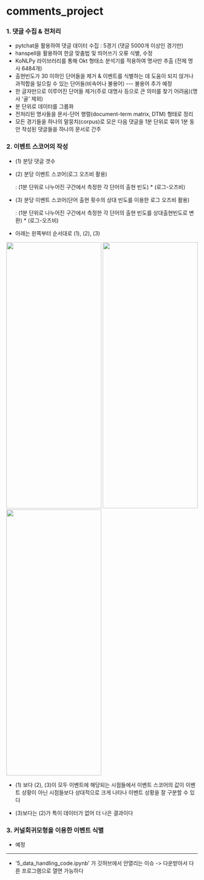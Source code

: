 # comments_project


### 1. 댓글 수집 & 전처리

-   pytchat을  활용하여  댓글  데이터  수집 : 5경기 (댓글 5000개 이상인 경기만)
-   hanspell을  활용하여  한글  맞춤법  및  띄어쓰기  오류  식별, 수정
-   KoNLPy 라이브러리를  통해 Okt 형태소  분석기를  적용하여  명사만  추출 (전체 명사 6484개)
-   출현빈도가 30 이하인  단어들을  제거 & 이벤트를  식별하는  데  도움이  되지  않거나  과적합을  일으킬  수  있는  단어들(비속어나  불용어) --- 불용어 추가 예정
- 한  글자만으로  이루어진  단어들  제거(주로  대명사  등으로  큰  의미를  찾기  어려움)(명사 '골' 제외)
- 분 단위로 데이터를 그룹화
-  전처리된  명사들을  문서-단어  행렬(document-term matrix, DTM)  형태로  정리
- 모든  경기들을  하나의  말뭉치(corpus)로  모은  다음  댓글을 1분  단위로  묶어 1분  동안  작성된  댓글들을  하나의  문서로  간주

### 2. 이벤트 스코어의 작성

- (1) 분당 댓글 갯수

- (2) 분당 이벤트 스코어(로그 오즈비 활용)
  
   : (1분  단위로  나누어진  구간에서  측정한  각  단어의  출현  빈도) * (로그-오즈비)

- (3) 분당 이벤트 스코어(단어 출현 횟수의 상대 빈도를 이용한 로그 오즈비 활용)
  
   : (1분  단위로  나누어진  구간에서  측정한  각  단어의  출현  빈도를  상대출현빈도로  변환) * (로그-오즈비)

- 아래는 왼쪽부터 순서대로 (1), (2), (3)
  
<img src="https://github.com/moon-jj/comments_project/assets/162339134/ab5cf0fb-dfd1-402c-9954-08112e7d731c" width="250" height="700">
<img src="https://github.com/moon-jj/comments_project/assets/162339134/49dff92f-9260-4a6c-8e0e-f6736b3204ae"  width="250" height="700">
<img src="https://github.com/moon-jj/comments_project/assets/162339134/4bae1ba5-adc7-4183-afb4-1402e4c3b461"  width="250" height="700">

- (1) 보다 (2), (3)이  모두  이벤트에  해당되는  시점들에서  이벤트  스코어의  값이  이벤트  상황이  아닌  시점들보다  상대적으로  크게  나타나  이벤트  상황을  잘  구분할  수  있다

- (3)보다는 (2)가 특이 데이터가 없어 더 나은 결과이다

### 3. 커널회귀모형을 이용한 이벤트 식별
- 예정

---
  
- '5_data_handling_code.ipynb' 가 깃허브에서 안열리는 이슈 -> 다운받아서 다른 프로그램으로 열면 가능하다
